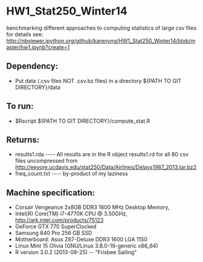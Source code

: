 HW1_Stat250_Winter14
====================

benchmarking different approaches to computing statistics of large csv files
for details see:
http://nbviewer.ipython.org/github/karenyng/HW1_Stat250_Winter14/blob/master/hw1.ipynb?create=1

Dependency:
----------

* Put data (.csv files NOT .csv.bz files) in a directory ${PATH TO GIT DIRECTORY}/data 

To run:
-----
* $Rscript ${PATH TO GIT DIRECTORY}/compute_stat.R 

Returns:
----
* results1.rda ---- All results are in the R object results1.rd for all 80
  csv files uncompressed from
  http://eeyore.ucdavis.edu/stat250/Data/Airlines/Delays1987_2013.tar.bz2 
* freq_count.txt ---- by-product of my laziness

Machine specification: 
---------------------
  * Corsair Vengeance 2x8GB DDR3 1600 MHz Desktop Memory, 
  * Intel(R) Core(TM) i7-4770K CPU @ 3.50GHz,
  http://ark.intel.com/products/75123
  * GeForce GTX 770 SuperClocked
  * Samsung 840 Pro 256 GB SSD
  * Motherboard: Asus Z87-Deluxe DDR3 1600 LGA 1150 
  * Linux Mint 15 Olivia (GNU/Linux 3.8.0-19-generic x86_64)
  * R version 3.0.2 (2013-09-25) -- "Frisbee Sailing"

